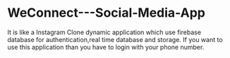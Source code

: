 # WeConnect---Social-Media-App
It is like a Instagram Clone dynamic application which use firebase database for authentication,real time database and storage. If you want to use this application than you have to login with your phone number.
